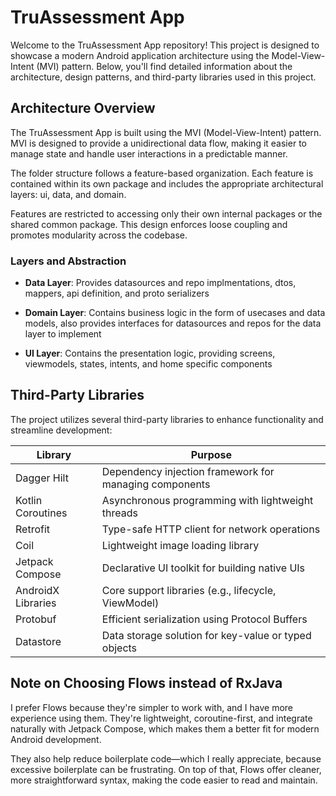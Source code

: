 # TruAssessment App

Welcome to the TruAssessment App repository! This project is designed to showcase a modern Android application architecture using the Model-View-Intent (MVI) pattern. Below, you'll find detailed information about the architecture, design patterns, and third-party libraries used in this project.

## Architecture Overview

The TruAssessment App is built using the MVI (Model-View-Intent) pattern. MVI is designed to provide a unidirectional data flow, making it easier to manage state and handle user interactions in a predictable manner.

The folder structure follows a feature-based organization. Each feature is contained within its own package and includes the appropriate architectural layers: ui, data, and domain.

Features are restricted to accessing only their own internal packages or the shared common package. This design enforces loose coupling and promotes modularity across the codebase.

### Layers and Abstraction
- **Data Layer**: Provides datasources and repo implmentations, dtos, mappers, api definition, and proto serializers

- **Domain Layer**: Contains business logic in the form of usecases and data models, also provides interfaces for datasources and repos for the data layer to implement

- **UI Layer**: Contains the presentation logic, providing screens, viewmodels, states, intents, and home specific components

## Third-Party Libraries

The project utilizes several third-party libraries to enhance functionality and streamline development:

| Library             | Purpose                                                |
|---------------------|--------------------------------------------------------|
| Dagger Hilt         | Dependency injection framework for managing components |
| Kotlin Coroutines   | Asynchronous programming with lightweight threads      |
| Retrofit            | Type-safe HTTP client for network operations          |
| Coil                | Lightweight image loading library                      |
| Jetpack Compose     | Declarative UI toolkit for building native UIs         |
| AndroidX Libraries  | Core support libraries (e.g., lifecycle, ViewModel)    |
| Protobuf            | Efficient serialization using Protocol Buffers         |
| Datastore           | Data storage solution for key-value or typed objects   |

## Note on Choosing Flows instead of RxJava
I prefer Flows because they're simpler to work with, and I have more experience using them. They're lightweight, coroutine-first, and integrate naturally with Jetpack Compose, which makes them a better fit for modern Android development.

They also help reduce boilerplate code—which I really appreciate, because excessive boilerplate can be frustrating. On top of that, Flows offer cleaner, more straightforward syntax, making the code easier to read and maintain.